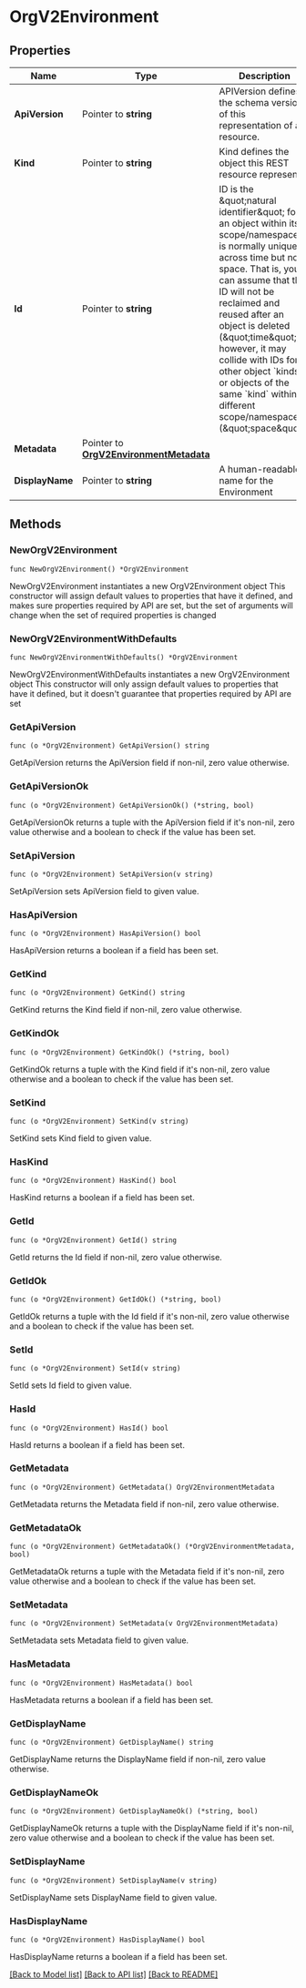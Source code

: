 # OrgV2Environment

## Properties

Name | Type | Description | Notes
------------ | ------------- | ------------- | -------------
**ApiVersion** | Pointer to **string** | APIVersion defines the schema version of this representation of a resource. | [optional] [readonly] 
**Kind** | Pointer to **string** | Kind defines the object this REST resource represents. | [optional] [readonly] 
**Id** | Pointer to **string** | ID is the \&quot;natural identifier\&quot; for an object within its scope/namespace; it is normally unique across time but not space. That is, you can assume that the ID will not be reclaimed and reused after an object is deleted (\&quot;time\&quot;); however, it may collide with IDs for other object &#x60;kinds&#x60; or objects of the same &#x60;kind&#x60; within a different scope/namespace (\&quot;space\&quot;). | [optional] [readonly] 
**Metadata** | Pointer to [**OrgV2EnvironmentMetadata**](OrgV2EnvironmentMetadata.md) |  | [optional] 
**DisplayName** | Pointer to **string** | A human-readable name for the Environment | [optional] 

## Methods

### NewOrgV2Environment

`func NewOrgV2Environment() *OrgV2Environment`

NewOrgV2Environment instantiates a new OrgV2Environment object
This constructor will assign default values to properties that have it defined,
and makes sure properties required by API are set, but the set of arguments
will change when the set of required properties is changed

### NewOrgV2EnvironmentWithDefaults

`func NewOrgV2EnvironmentWithDefaults() *OrgV2Environment`

NewOrgV2EnvironmentWithDefaults instantiates a new OrgV2Environment object
This constructor will only assign default values to properties that have it defined,
but it doesn't guarantee that properties required by API are set

### GetApiVersion

`func (o *OrgV2Environment) GetApiVersion() string`

GetApiVersion returns the ApiVersion field if non-nil, zero value otherwise.

### GetApiVersionOk

`func (o *OrgV2Environment) GetApiVersionOk() (*string, bool)`

GetApiVersionOk returns a tuple with the ApiVersion field if it's non-nil, zero value otherwise
and a boolean to check if the value has been set.

### SetApiVersion

`func (o *OrgV2Environment) SetApiVersion(v string)`

SetApiVersion sets ApiVersion field to given value.

### HasApiVersion

`func (o *OrgV2Environment) HasApiVersion() bool`

HasApiVersion returns a boolean if a field has been set.

### GetKind

`func (o *OrgV2Environment) GetKind() string`

GetKind returns the Kind field if non-nil, zero value otherwise.

### GetKindOk

`func (o *OrgV2Environment) GetKindOk() (*string, bool)`

GetKindOk returns a tuple with the Kind field if it's non-nil, zero value otherwise
and a boolean to check if the value has been set.

### SetKind

`func (o *OrgV2Environment) SetKind(v string)`

SetKind sets Kind field to given value.

### HasKind

`func (o *OrgV2Environment) HasKind() bool`

HasKind returns a boolean if a field has been set.

### GetId

`func (o *OrgV2Environment) GetId() string`

GetId returns the Id field if non-nil, zero value otherwise.

### GetIdOk

`func (o *OrgV2Environment) GetIdOk() (*string, bool)`

GetIdOk returns a tuple with the Id field if it's non-nil, zero value otherwise
and a boolean to check if the value has been set.

### SetId

`func (o *OrgV2Environment) SetId(v string)`

SetId sets Id field to given value.

### HasId

`func (o *OrgV2Environment) HasId() bool`

HasId returns a boolean if a field has been set.

### GetMetadata

`func (o *OrgV2Environment) GetMetadata() OrgV2EnvironmentMetadata`

GetMetadata returns the Metadata field if non-nil, zero value otherwise.

### GetMetadataOk

`func (o *OrgV2Environment) GetMetadataOk() (*OrgV2EnvironmentMetadata, bool)`

GetMetadataOk returns a tuple with the Metadata field if it's non-nil, zero value otherwise
and a boolean to check if the value has been set.

### SetMetadata

`func (o *OrgV2Environment) SetMetadata(v OrgV2EnvironmentMetadata)`

SetMetadata sets Metadata field to given value.

### HasMetadata

`func (o *OrgV2Environment) HasMetadata() bool`

HasMetadata returns a boolean if a field has been set.

### GetDisplayName

`func (o *OrgV2Environment) GetDisplayName() string`

GetDisplayName returns the DisplayName field if non-nil, zero value otherwise.

### GetDisplayNameOk

`func (o *OrgV2Environment) GetDisplayNameOk() (*string, bool)`

GetDisplayNameOk returns a tuple with the DisplayName field if it's non-nil, zero value otherwise
and a boolean to check if the value has been set.

### SetDisplayName

`func (o *OrgV2Environment) SetDisplayName(v string)`

SetDisplayName sets DisplayName field to given value.

### HasDisplayName

`func (o *OrgV2Environment) HasDisplayName() bool`

HasDisplayName returns a boolean if a field has been set.


[[Back to Model list]](../README.md#documentation-for-models) [[Back to API list]](../README.md#documentation-for-api-endpoints) [[Back to README]](../README.md)


